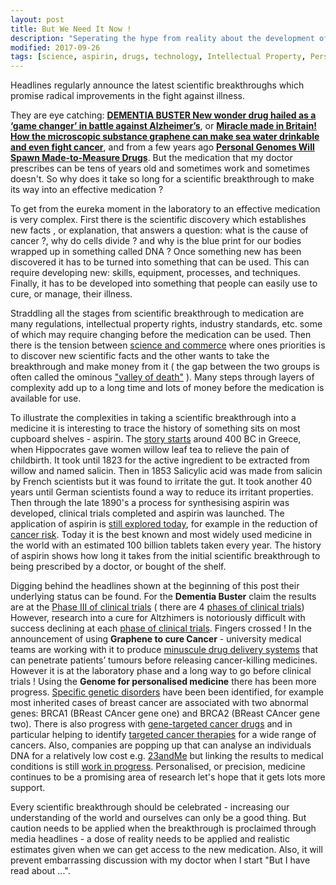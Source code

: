 ```yaml
---
layout: post
title: But We Need It Now !
description: "Seperating the hype from reality about the development of new drugs"
modified: 2017-09-26
tags: [science, aspirin, drugs, technology, Intellectual Property, Personalised Medicine, Genome]
---
```


<p>Headlines regularly announce the latest scientific breakthroughs which promise radical improvements in the fight against illness.</p>

They are eye catching: <b>[DEMENTIA BUSTER New wonder drug hailed as a ‘game changer’ in battle against Alzheimer’s](https://www.thesun.co.uk/news/1706085/new-alzheimers-disease-drug-hailed-as-a-game-changer-in-battle-against-illness/)</b>, or
<b>[Miracle made in Britain! How the microscopic substance graphene can make sea water drinkable and even fight cancer](http://www.dailymail.co.uk/sciencetech/article-4381054/How-miracle-British-substance-cure-cancer.html)</b>, and from a few years ago <b>[Personal Genomes Will Spawn Made-to-Measure Drugs](http://news.nationalgeographic.com/news/human-genome-project-tenth-anniversary/)</b>. But the medication that my doctor prescribes can be tens of years old and sometimes work and sometimes doesn't. So why does it take so long for a scientific breakthrough to make its way into an effective medication ?

To get from the eureka moment in the laboratory to an effective medication is very complex. First there is the scientific discovery which establishes new facts , or explanation, that answers a question: what is the cause of cancer ?, why do cells divide ? and why is the blue print for our bodies wrapped up in something called DNA ? Once something new has been discovered it has to be turned into something that can be used. This can require developing new: skills, equipment, processes, and techniques. Finally, it has to be developed into something that people can easily use to cure, or manage, their illness.

Straddling all the stages from scientific breakthrough to medication are many regulations, intellectual property rights, industry standards, etc. some of which may require changing before the medication can be used. Then there is the tension between [science and commerce](https://hbr.org/2014/11/turn-your-science-into-a-business) where ones priorities is to discover new scientific facts and the other wants to take the breakthrough and make money from it ( the gap between the two groups is often called the ominous ["valley of death"](https://sciencebusiness.net/news/76083/How-to-bridge-the-Valley-of-Death) ). Many steps through layers of complexity add up to a long time and lots of money before the medication is available for use.

To illustrate the complexities in taking a scientific breakthrough into a medicine it is interesting to trace the history of something sits on most cupboard shelves - aspirin. The
[story starts](http://www.aspirin-foundation.com/history-of-aspirin/aspirin-timeline/) around 400 BC in Greece, when Hippocrates gave women willow leaf tea to relieve the pain of childbirth.
It took until 1823 for the active ingredient to be extracted from willow and named salicin. Then in 1853 Salicylic acid was made from salicin by French scientists but it was found to irritate the gut. It took another 40 years until German scientists found a way to reduce its irritant properties. Then through the late 1890's a process for synthesising aspirin was developed, clinical trials completed and aspirin was launched. The application of aspirin is [still explored today](http://www.telegraph.co.uk/news/health/news/8184625/History-of-aspirin.html), for example in the reduction of [cancer risk](https://www.cancer.gov/about-cancer/causes-prevention/research/aspirin-cancer-risk). Today it is the best known and most widely used medicine in the world with an estimated 100 billion tablets taken every year. The history of aspirin shows how long it takes from the initial scientific breakthrough to being prescribed by a doctor, or bought of the shelf.

Digging behind the headlines shown at the beginning of this post their underlying status can be found. For the
<b> Dementia Buster</b> claim the results are at the
[Phase III of clinical trials](https://www.dddmag.com/article/2015/04/story-biogens-alzheimers-drug-aducanumab) ( there are 4 [phases of clinical trials](https://en.wikipedia.org/wiki/Phases_of_clinical_research))
However, research into a cure for Altzhimers is notoriously difficult with success declining at each [phase of clinical trials](https://alzres.biomedcentral.com/track/pdf/10.1186/alzrt269?site=alzres.biomedcentral.com). Fingers crossed ! In the announcement of using <b>Graphene to cure Cancer</b> - university medical teams are working with it to produce
[minuscule drug delivery systems](http://www.impactjournals.com/oncotarget/index.php?journal=oncotarget&page=article&op=view&path%5B%5D=3348&path%5B%5D=6631) that can penetrate patients’ tumours before releasing cancer-killing medicines. However it is at the laboratory phase and a long way to go before clinical trials ! Using the <b>Genome for personalised medicine</b> there has been more progress. [Specific genetic disorders](https://www.genome.gov/10001204/specific-genetic-disorders/) have been been identified, for example most inherited cases of breast cancer are associated with two abnormal genes: BRCA1 (BReast CAncer gene one) and BRCA2 (BReast CAncer gene two). There is also progress with [gene-targeted cancer drugs](https://www.forbes.com/sites/matthewherper/2017/06/03/a-new-cancer-drug-helped-almost-everyone-who-took-it-almost-heres-what-it-teaches-us/#49417db06b25) and in particular helping to identify [targeted cancer therapies](https://www.cancer.gov/about-cancer/treatment/types/targeted-therapies/targeted-therapies-fact-sheet) for a wide range of cancers.
Also, companies are popping up that can analyse an individuals DNA for a relatively low cost e.g. [23andMe](https://www.23andme.com/en-gb/) but linking the results to medical conditions is still [work in progress](http://www.tandfonline.com/doi/full/10.1080/20502877.2017.1314886). Personalised, or precision, medicine continues to be a promising area of research let's hope that it gets lots more support.

Every scientific breakthrough should be celebrated - increasing our understanding of the world and ourselves can only be a good thing. But caution needs to be applied when the breakthrough is proclaimed through media headlines - a dose of reality needs to be applied and realistic estimates given when we can get access to the new medication. Also, it will prevent embarrassing discussion with my doctor when I start "But I have read about ...".
